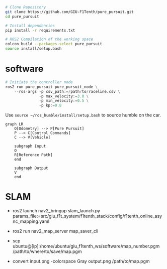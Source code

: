 ```bash
# Clone Repository
git clone https://github.com/GIU-F1Tenth/pure_pursuit.git
cd pure_pursuit

# Install dependencies
pip install -r requirements.txt

# ROS2 Compilation of the working space
colcon build --packages-select pure_pursuit
source install/setup.bash
```
# software
```python
# Initiate the controller node
ros2 run pure_pursuit pure_pursuit_node \
    --ros-args -p csv_path:=/path/to/raceline.csv \
               -p max_velocity:=3.0 \
               -p min_velocity:=0.5 \
               -p kp:=0.8
```
Use `source ~/ros_humble/install/setup.bash` to source humble on the car.
```mermaid
graph LR
    O[Odometry] --> P[Pure Pursuit]
    P --> C[Control Commands]
    C --> V[Vehicle]
    
    subgraph Input
    O
    R[Reference Path]
    end
    
    subgraph Output
    V
    end
```
# SLAM 
- ros2 launch nav2_bringup slam_launch.py params_file:=src/giu_f1t_system/f1tenth_stack/config/f1tenth_online_async_mapping.yaml 
 
- ros2 run nav2_map_server map_saver_cli 

- scp ubuntu@[ip]:/home/ubuntu/giu_f1tenth_ws/software/map_number.pgm /path/to/where/to/save/map.pgm

- convert input.png -colorspace Gray output.png /path/to/map.pgm
